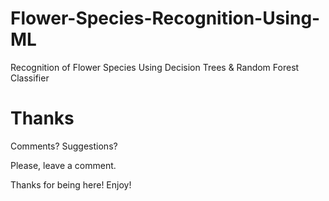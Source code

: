 # Flower-Species-Recognition-Using-ML
Recognition of Flower Species Using Decision Trees &amp; Random Forest Classifier


# Thanks

Comments? Suggestions?

Please, leave a comment.

Thanks for being here! Enjoy!
